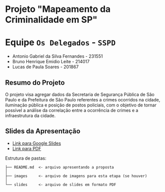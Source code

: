 # Projeto "Mapeamento da Criminalidade em SP"

# Equipe `Os Delegados` - `SSPD`
* Antonio Gabriel da Silva Fernandes - 231551
* Bruno Henrique Emidio Leite - 214017
* Lucas de Paula Soares - 201867

## Resumo do Projeto
O projeto visa agregar dados da Secretaria de Segurança Pública de São Paulo e da Prefeitura de São Paulo referentes a crimes ocorridos na cidade, iluminação pública e posição de postos policiais, com o objetivo de tornar possível a análise da correlação entre a ocorrência de crimes e a infraestrutura da cidade.

## Slides da Apresentação
* [Link para Google Slides](https://docs.google.com/presentation/d/1porA_wQu243cNPb5Ki6CGY7-mp7DM8OEuhOIXYokOCg/edit?usp=sharing)
* [Link para PDF](https://github.com/lucasdpss/Projeto-MC536/blob/main/parcial/slides/slides.pdf)

Estrutura de pastas:
~~~
├── README.md  <- arquivo apresentando a proposta
│
├── images     <- arquivo de imagens para esta etapa (se houver)
│
└── slides     <- arquivo de slides em formato PDF
~~~